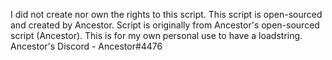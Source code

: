 I did not create nor own the rights to this script. This script is open-sourced and created by Ancestor. Script is originally from Ancestor's open-sourced script (Ancestor). This is for my own personal use to have a loadstring.
Ancestor's Discord - Ancestor#4476
